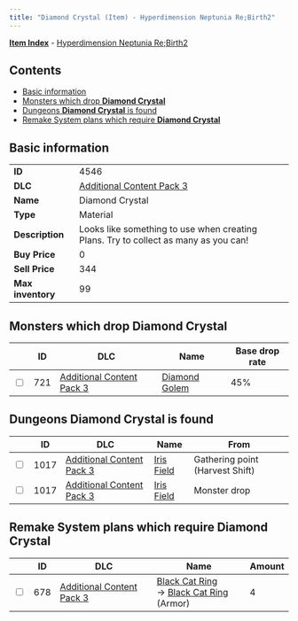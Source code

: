```yaml
---
title: "Diamond Crystal (Item) - Hyperdimension Neptunia Re;Birth2"
---
```


[**Item Index**](/neptunia/rb2/item/index.html) - [Hyperdimension Neptunia Re;Birth2](/neptunia/rb2)

## Contents

- [Basic information](#basic-information)
- [Monsters which drop **Diamond Crystal**](#monsters-which-drop-diamond-crystal)
- [Dungeons **Diamond Crystal** is found](#dungeons-diamond-crystal-is-found)
- [Remake System plans which require **Diamond Crystal**](#remake-system-plans-which-require-diamond-crystal)

## Basic information

|   |   |
| -- | -- |
| **ID** | 4546 |
| **DLC** | [Additional Content Pack 3](/neptunia/rb2/dlc/5-pack3.html) |
| **Name** | Diamond Crystal |
| **Type** | Material |
| **Description** | Looks like something to use when creating Plans. Try to collect as many as you can! |
| **Buy Price** | 0 |
| **Sell Price** | 344 |
| **Max inventory** | 99 |

## Monsters which drop **Diamond Crystal**

|    | ID | DLC | Name | Base drop rate |
| -- | -- | --- | ---- | -------------- |
| <input type="checkbox" id="rb2-monster-5-721" class="trackbox" /> | 721 | [Additional Content Pack 3](/neptunia/rb2/dlc/5-pack3.html) | [Diamond Golem](/neptunia/rb2/monster/5-721-diamond-golem.html) | 45% |

## Dungeons **Diamond Crystal** is found

|    | ID | DLC | Name | From |
| -- | -- | --- | ---- | ---- |
| <input type="checkbox" id="rb2-dungeon-5-1017" class="trackbox" /> | 1017 | [Additional Content Pack 3](/neptunia/rb2/dlc/5-pack3.html) | [Iris Field](/neptunia/rb2/dungeon/5-1017-iris-field.html) | Gathering point (Harvest Shift) |
| <input type="checkbox" id="rb2-dungeon-5-1017" class="trackbox" /> | 1017 | [Additional Content Pack 3](/neptunia/rb2/dlc/5-pack3.html) | [Iris Field](/neptunia/rb2/dungeon/5-1017-iris-field.html) | Monster drop |

## Remake System plans which require **Diamond Crystal**

|    | ID | DLC | Name | Amount |
| -- | -- | --- | ---- | ------ |
| <input type="checkbox" id="rb2-remake-5-678" class="trackbox" /> | 678 | [Additional Content Pack 3](/neptunia/rb2/dlc/5-pack3.html) | [Black Cat Ring](/neptunia/rb2/remake/5-678-black-cat-ring.html)<br />→ [Black Cat Ring](/neptunia/rb2/item/5-1663-black-cat-ring.html) (Armor) | 4 |